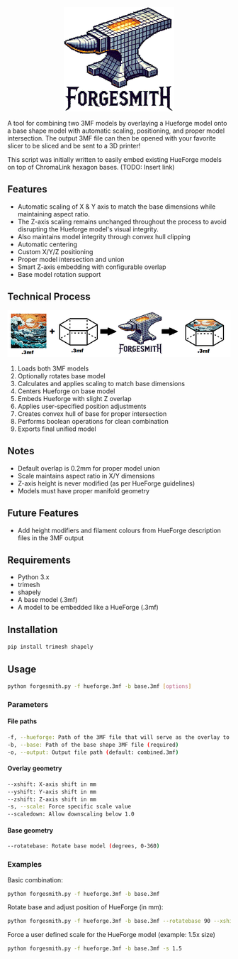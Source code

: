 <p align="center">
  <img src="img\forgesmith_logo_white_small_v2.gif" alt="ForgeSmith Logo">
</p>

A tool for combining two 3MF models by overlaying a Hueforge model onto a base shape model with automatic scaling, positioning, and proper model intersection. The output 3MF file can then be opened with your favorite slicer to be sliced and be sent to a 3D printer! 

This script was initially written to easily embed existing HueForge models on top of ChromaLink hexagon bases. (TODO: Insert link)

## Features
- Automatic scaling of X & Y axis to match the base dimensions while maintaining aspect ratio.
- The Z-axis scaling remains unchanged throughout the process to avoid disrupting the Hueforge model's visual integrity.
- Also maintains model integrity through convex hull clipping
- Automatic centering
- Custom X/Y/Z positioning
- Proper model intersection and union
- Smart Z-axis embedding with configurable overlap
- Base model rotation support

## Technical Process
<p align="center">
  <img src="img/process.png" alt="Process">
</p>

1. Loads both 3MF models
2. Optionally rotates base model
3. Calculates and applies scaling to match base dimensions
4. Centers Hueforge on base model
5. Embeds Hueforge with slight Z overlap
6. Applies user-specified position adjustments
7. Creates convex hull of base for proper intersection
8. Performs boolean operations for clean combination
9. Exports final unified model

## Notes
- Default overlap is 0.2mm for proper model union
- Scale maintains aspect ratio in X/Y dimensions
- Z-axis height is never modified (as per HueForge guidelines)
- Models must have proper manifold geometry

## Future Features
- Add height modifiers and filament colours from HueForge description files in the 3MF output

## Requirements
- Python 3.x
- trimesh
- shapely
- A base model (.3mf)
- A model to be embedded like a HueForge (.3mf)

## Installation
```bash
pip install trimesh shapely
```

## Usage
```bash
python forgesmith.py -f hueforge.3mf -b base.3mf [options]
```

### Parameters
#### File paths
```bash
-f, --hueforge: Path of the 3MF file that will serve as the overlay to be embedded to the base (required)
-b, --base: Path of the base shape 3MF file (required)
-o, --output: Output file path (default: combined.3mf)
```

#### Overlay geometry
```bash
--xshift: X-axis shift in mm
--yshift: Y-axis shift in mm
--zshift: Z-axis shift in mm
-s, --scale: Force specific scale value
--scaledown: Allow downscaling below 1.0
```

#### Base geometry
```bash
--rotatebase: Rotate base model (degrees, 0-360)
```

### Examples
Basic combination:
```bash
python forgesmith.py -f hueforge.3mf -b base.3mf
```

Rotate base and adjust position of HueForge (in mm):
```bash
python forgesmith.py -f hueforge.3mf -b base.3mf --rotatebase 90 --xshift 5 --zshift 0.5
```

Force a user defined scale for the HueForge model (example: 1.5x size)
```bash
python forgesmith.py -f hueforge.3mf -b base.3mf -s 1.5
```